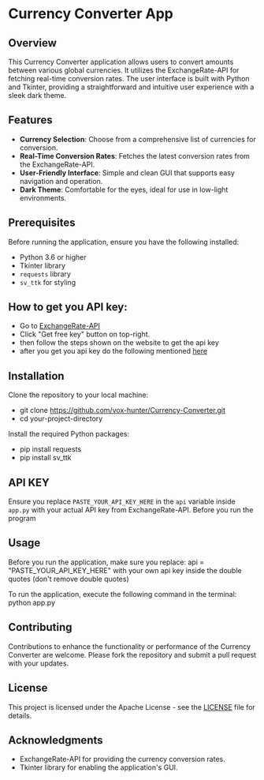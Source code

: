 # Currency Converter App

## Overview
This Currency Converter application allows users to convert amounts between various global currencies. It utilizes the ExchangeRate-API for fetching real-time conversion rates. The user interface is built with Python and Tkinter, providing a straightforward and intuitive user experience with a sleek dark theme.

## Features
- **Currency Selection**: Choose from a comprehensive list of currencies for conversion.
- **Real-Time Conversion Rates**: Fetches the latest conversion rates from the ExchangeRate-API.
- **User-Friendly Interface**: Simple and clean GUI that supports easy navigation and operation.
- **Dark Theme**: Comfortable for the eyes, ideal for use in low-light environments.

## Prerequisites
Before running the application, ensure you have the following installed:
- Python 3.6 or higher
- Tkinter library
- `requests` library
- `sv_ttk` for styling

## How to get you API key:
- Go to [ExchangeRate-API](https://www.exchangerate-api.com/)
- Click "Get free key" button on top-right.
- then follow the steps shown on the website to get the api key
- after you get you api key do the following mentioned [here](#API-KEY)

## Installation

Clone the repository to your local machine:

- git clone https://github.com/vox-hunter/Currency-Converter.git
- cd your-project-directory

Install the required Python packages:

- pip install requests
- pip install sv_ttk

## API KEY
Ensure you replace `PASTE_YOUR_API_KEY_HERE` in the `api` variable inside `app.py` with your actual API key from ExchangeRate-API. Before you run the program


## Usage

Before you run the application, make sure you replace:
api = "PASTE_YOUR_API_KEY_HERE" with your own api key inside the double quotes (don't remove double quotes)

To run the application, execute the following command in the terminal:
python app.py


## Contributing

Contributions to enhance the functionality or performance of the Currency Converter are welcome. Please fork the repository and submit a pull request with your updates.

## License

This project is licensed under the Apache License - see the [LICENSE](https://github.com/vox-hunter/Currency-Converter/blob/main/LICENSE) file for details.

## Acknowledgments

- ExchangeRate-API for providing the currency conversion rates.
- Tkinter library for enabling the application's GUI.

